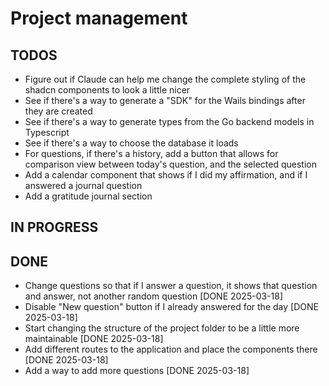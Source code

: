 # Project management

## TODOS

- Figure out if Claude can help me change the complete styling of the shadcn components to look a little nicer
- See if there's a way to generate a "SDK" for the Wails bindings after they are created
- See if there's a way to generate types from the Go backend models in Typescript
- See if there's a way to choose the database it loads
- For questions, if there's a history, add a button that allows for comparison view between today's question, and the selected question
- Add a calendar component that shows if I did my affirmation, and if I answered a journal question
- Add a gratitude journal section

## IN PROGRESS

## DONE

- Change questions so that if I answer a question, it shows that question and answer, not another random question [DONE 2025-03-18]
- Disable "New question" button if I already answered for the day [DONE 2025-03-18]
- Start changing the structure of the project folder to be a little more maintainable [DONE 2025-03-18]
- Add different routes to the application and place the components there [DONE 2025-03-18]
- Add a way to add more questions [DONE 2025-03-18]
